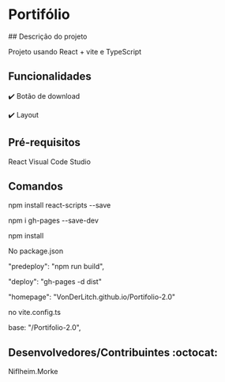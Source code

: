 <h1>Portifólio</h1>
## Descrição do projeto 

<p align="justify">
  Projeto usando React + vite e TypeScript
</p>

## Funcionalidades

:heavy_check_mark: Botão de download  

:heavy_check_mark: Layout


## Pré-requisitos

React
Visual Code Studio


## Comandos

<p>npm install react-scripts --save</p>
<p>npm i gh-pages --save-dev</p>
<p>npm install</p>


<p>No package.json</p>
<p>"predeploy": "npm run build",</p>
<p>"deploy": "gh-pages -d dist"</p>
<p>"homepage": "VonDerLitch.github.io/Portifolio-2.0"</p>

<p>no vite.config.ts</p>
<p>base: "/Portifolio-2.0",</p>





## Desenvolvedores/Contribuintes :octocat:
Niflheim.Morke
